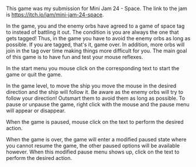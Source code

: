 This game was my submission for Mini Jam 24 - Space. 
The link to the jam is https://itch.io/jam/mini-jam-24-space.

In the game, you and the enemy orbs have agreed to a game of space tag to instead of battling it out. The condition is you are always the one that gets tagged! Thus, in the game you have to avoid the enemy orbs as long as possible. If you are tagged, that's it, game over. In addition, more orbs will join in the tag over time making things more difficult for you. The main goal of this game is to have fun and test your mouse reflexes. 

In the start menu you mouse click on the corresponding text to start the game or quit the game.

In the game level, to move the ship you move the mouse in the desired direction and the ship will follow it. Be aware as the enemy orbs will try to follow your direction! Outsmart them to avoid them as long as possible. To pause or unpause the game, right click with the mouse and the pause menu will appear or disappear.

When the game is paused, mouse click on the text to perform the desired action.

When the game is over, the game will enter a modified paused state where you cannot resume the game, the other paused options will be available however. When this modified pause menu shows up, click on the text to perform the desired action.
